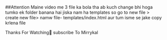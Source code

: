 ##Attention
Maine video me 3 file ka bola tha 
ab kuch change bhi hoga
tumko ek folder banana hai jiska nam ha templates
so go to new file > create new file> namw file- templates/index.html
aur tum isme se jake copy krlena file 

Thanks For Watching🫡
subscribe To Mirrykal
